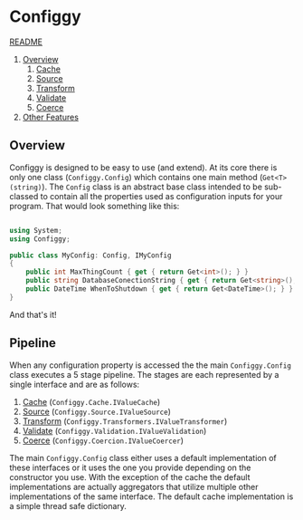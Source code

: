 # Configgy

[README](../README.md)

1. [Overview](1-Overview.md)
    1. [Cache](Pipeline/1-Cache.md)
    2. [Source](Pipeline/2-Source.md)
    3. [Transform](Pipeline/3-Transform.md)
    4. [Validate](Pipeline/4-Validate.md)
    5. [Coerce](Pipeline/5-Coerce.md)
2. [Other Features](2-Other.md)

## Overview

Configgy is designed to be easy to use (and extend). At its core there is only one class (`Configgy.Config`) which contains one main method (`Get<T>(string)`). The `Config` class is an abstract base class intended to be sub-classed to contain all the properties used as configuration inputs for your program. That would look something like this:

```csharp

using System;
using Configgy;

public class MyConfig: Config, IMyConfig
{   
    public int MaxThingCount { get { return Get<int>(); } }        
    public string DatabaseConectionString { get { return Get<string>(); } }        
    public DateTime WhenToShutdown { get { return Get<DateTime>(); } }
}

```

And that's it! 

## Pipeline

When any configuration property is accessed the the main `Configgy.Config` class executes a 5 stage pipeline. The stages are each represented by a single interface and are as follows:

1. [Cache](Pipeline/1-Cache.md) (`Configgy.Cache.IValueCache`)
2. [Source](Pipeline/2-Source.md) (`Configgy.Source.IValueSource`)
3. [Transform](Pipeline/3-Transform.md) (`Configgy.Transformers.IValueTransformer`)
4. [Validate](Pipeline/4-Validate.md) (`Configgy.Validation.IValueValidation`)
5. [Coerce](Pipeline/5-Coerce.md) (`Configgy.Coercion.IValueCoercer`)

The main `Configgy.Config` class either uses a default implementation of these interfaces or it uses the one you provide depending on the constructor you use. With the exception of the cache the default implementations are actually aggregators that utilize multiple other implementations of the same interface. The default cache implementation is a simple thread safe dictionary.

